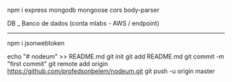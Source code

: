 npm i express mongodb mongoose cors body-parser  




DB _ Banco de dados (conta mlabs - AWS / endpoint)

-----------------------------------


npm i jsonwebtoken

echo "# nodeum" >> README.md
git init
git add README.md
git commit -m "first commit"
git remote add origin https://github.com/profedsonbelem/nodeum.git
git push -u origin master